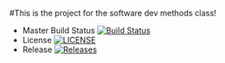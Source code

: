 #This is the project for the software dev methods class!
- Master Build Status [![Build Status](https://travis-ci.org/kaciyanova/sem.svg?branch=master)](https://travis-ci.org/kaciyanova/sem)
- License [![LICENSE](https://img.shields.io/github/license/kaciyanova/sem.svg?style=flat-square)](https://github.com/kaciyanova/sem/blob/master/LICENSE)
- Release [![Releases](https://img.shields.io/github/release/kaciyanova/sem/all.svg?style=flat-square)](https://github.com/kaciyanova/sem/releases)
